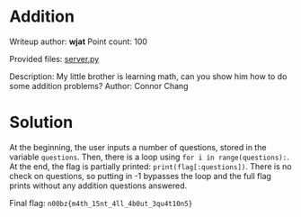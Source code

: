 # Addition
Writeup author: **wjat**
Point count: 100

Provided files: [server.py](https://static.n00bzunit3d.xyz/Misc/Addition/server.py)

Description: My little brother is learning math, can you show him how to do some addition problems? Author: Connor Chang

# Solution
At the beginning, the user inputs a number of questions, stored in the variable `questions`. Then, there is a loop using `for i in range(questions):`. At the end, the flag is partially printed: `print(flag[:questions])`. There is no check on questions, so putting in -1 bypasses the loop and the full flag prints without any addition questions answered.

Final flag: `n00bz{m4th_15nt_4ll_4b0ut_3qu4t10n5}`